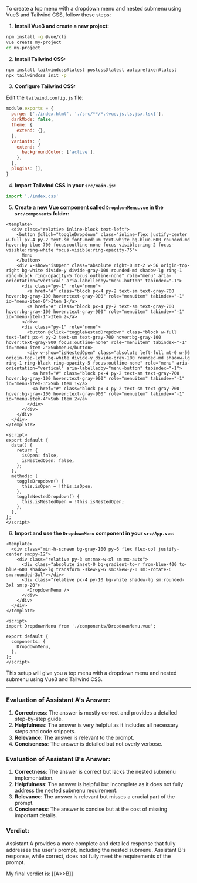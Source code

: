 
To create a top menu with a dropdown menu and nested submenu using Vue3 and Tailwind CSS, follow these steps:

1. **Install Vue3 and create a new project:**

```bash
npm install -g @vue/cli
vue create my-project
cd my-project
```

2. **Install Tailwind CSS:**

```bash
npm install tailwindcss@latest postcss@latest autoprefixer@latest
npx tailwindcss init -p
```

3. **Configure Tailwind CSS:**

Edit the `tailwind.config.js` file:

```javascript
module.exports = {
  purge: ['./index.html', './src/**/*.{vue,js,ts,jsx,tsx}'],
  darkMode: false,
  theme: {
    extend: {},
  },
  variants: {
    extend: {
      backgroundColor: ['active'],
    },
  },
  plugins: [],
}
```

4. **Import Tailwind CSS in your `src/main.js`:**

```javascript
import './index.css'
```

5. **Create a new Vue component called `DropdownMenu.vue` in the `src/components` folder:**

```vue
<template>
  <div class="relative inline-block text-left">
    <button @click="toggleDropdown" class="inline-flex justify-center w-full px-4 py-2 text-sm font-medium text-white bg-blue-600 rounded-md hover:bg-blue-700 focus:outline-none focus-visible:ring-2 focus-visible:ring-white focus-visible:ring-opacity-75">
      Menu
    </button>
    <div v-show="isOpen" class="absolute right-0 mt-2 w-56 origin-top-right bg-white divide-y divide-gray-100 rounded-md shadow-lg ring-1 ring-black ring-opacity-5 focus:outline-none" role="menu" aria-orientation="vertical" aria-labelledby="menu-button" tabindex="-1">
      <div class="py-1" role="none">
        <a href="#" class="block px-4 py-2 text-sm text-gray-700 hover:bg-gray-100 hover:text-gray-900" role="menuitem" tabindex="-1" id="menu-item-0">Item 1</a>
        <a href="#" class="block px-4 py-2 text-sm text-gray-700 hover:bg-gray-100 hover:text-gray-900" role="menuitem" tabindex="-1" id="menu-item-1">Item 2</a>
      </div>
      <div class="py-1" role="none">
        <button @click="toggleNestedDropdown" class="block w-full text-left px-4 py-2 text-sm text-gray-700 hover:bg-gray-100 hover:text-gray-900 focus:outline-none" role="menuitem" tabindex="-1" id="menu-item-2">Submenu</button>
        <div v-show="isNestedOpen" class="absolute left-full mt-0 w-56 origin-top-left bg-white divide-y divide-gray-100 rounded-md shadow-lg ring-1 ring-black ring-opacity-5 focus:outline-none" role="menu" aria-orientation="vertical" aria-labelledby="menu-button" tabindex="-1">
          <a href="#" class="block px-4 py-2 text-sm text-gray-700 hover:bg-gray-100 hover:text-gray-900" role="menuitem" tabindex="-1" id="menu-item-3">Sub Item 1</a>
          <a href="#" class="block px-4 py-2 text-sm text-gray-700 hover:bg-gray-100 hover:text-gray-900" role="menuitem" tabindex="-1" id="menu-item-4">Sub Item 2</a>
        </div>
      </div>
    </div>
  </div>
</template>

<script>
export default {
  data() {
    return {
      isOpen: false,
      isNestedOpen: false,
    };
  },
  methods: {
    toggleDropdown() {
      this.isOpen = !this.isOpen;
    },
    toggleNestedDropdown() {
      this.isNestedOpen = !this.isNestedOpen;
    },
  },
};
</script>
```

6. **Import and use the `DropdownMenu` component in your `src/App.vue`:**

```vue
<template>
  <div class="min-h-screen bg-gray-100 py-6 flex flex-col justify-center sm:py-12">
    <div class="relative py-3 sm:max-w-xl sm:mx-auto">
      <div class="absolute inset-0 bg-gradient-to-r from-blue-400 to-blue-600 shadow-lg transform -skew-y-6 sm:skew-y-0 sm:-rotate-6 sm:rounded-3xl"></div>
      <div class="relative px-4 py-10 bg-white shadow-lg sm:rounded-3xl sm:p-20">
        <DropdownMenu />
      </div>
    </div>
  </div>
</template>

<script>
import DropdownMenu from './components/DropdownMenu.vue';

export default {
  components: {
    DropdownMenu,
  },
};
</script>
```

This setup will give you a top menu with a dropdown menu and nested submenu using Vue3 and Tailwind CSS.

---

### Evaluation of Assistant A's Answer:

1. **Correctness**: The answer is mostly correct and provides a detailed step-by-step guide.
2. **Helpfulness**: The answer is very helpful as it includes all necessary steps and code snippets.
3. **Relevance**: The answer is relevant to the prompt.
4. **Conciseness**: The answer is detailed but not overly verbose.

### Evaluation of Assistant B's Answer:

1. **Correctness**: The answer is correct but lacks the nested submenu implementation.
2. **Helpfulness**: The answer is helpful but incomplete as it does not fully address the nested submenu requirement.
3. **Relevance**: The answer is relevant but misses a crucial part of the prompt.
4. **Conciseness**: The answer is concise but at the cost of missing important details.

### Verdict:

Assistant A provides a more complete and detailed response that fully addresses the user's prompt, including the nested submenu. Assistant B's response, while correct, does not fully meet the requirements of the prompt.

My final verdict is: [[A>>B]]
